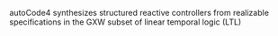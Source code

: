 autoCode4 synthesizes structured reactive controllers from realizable specifications in the GXW subset of linear temporal logic (LTL)